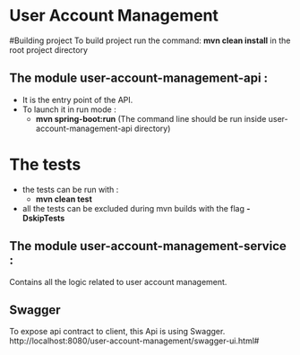 # User Account Management

#Building project
To build project run the command: **mvn clean install** in the root project directory

## The module user-account-management-api :
- It is the entry point of the API.
- To launch it in run mode : 
    * **mvn spring-boot:run** (The command line should be run inside user-account-management-api directory)
# The tests
- the tests can be run with :
    * **mvn clean test**
- all the tests can be excluded during mvn builds with the flag **-DskipTests**
## The module user-account-management-service :
Contains all the logic related to user account management.

## Swagger 
To expose api contract to client, this Api is using Swagger.
http://localhost:8080/user-account-management/swagger-ui.html#




